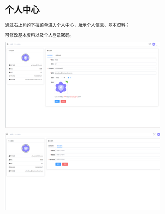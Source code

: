# 个人中心
通过右上角的下拉菜单进入个人中心，展示个人信息、基本资料；

可修改基本资料以及个人登录密码。

![img.png](../.vuepress/public/static/images/tenant/person_1.png)

![img_1.png](../.vuepress/public/static/images/tenant/person_2.png)